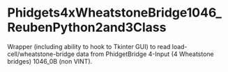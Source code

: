 # Phidgets4xWheatstoneBridge1046_ReubenPython2and3Class
Wrapper (including ability to hook to Tkinter GUI) to read load-cell/wheatstone-bridge data from PhidgetBridge 4-Input (4 Wheatstone bridges) 1046_0B (non VINT).
